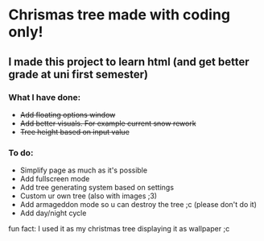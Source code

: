# Chrismas tree made with coding only!

## I made this project to learn html (and get better grade at uni first semester)

### What I have done:
* ~~Add floating options window~~
* ~~Add better visuals. For example current snow rework~~
* ~~Tree height based on input value~~

### To do:
* Simplify page as much as it's possible
* Add fullscreen mode
* Add tree generating system based on settings
* Custom ur own tree (also with images ;3)
* Add armageddon mode so u can destroy the tree ;c (please don't do it)
* Add day/night cycle

fun fact: I used it as my christmas tree displaying it as wallpaper ;c
